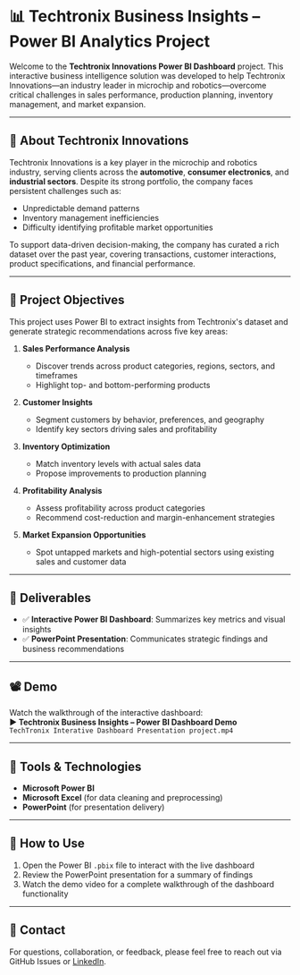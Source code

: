 # 📊 Techtronix Business Insights – Power BI Analytics Project

Welcome to the **Techtronix Innovations Power BI Dashboard** project. This interactive business intelligence solution was developed to help Techtronix Innovations—an industry leader in microchip and robotics—overcome critical challenges in sales performance, production planning, inventory management, and market expansion.

---

## 🏢 About Techtronix Innovations

Techtronix Innovations is a key player in the microchip and robotics industry, serving clients across the **automotive**, **consumer electronics**, and **industrial sectors**. Despite its strong portfolio, the company faces persistent challenges such as:

- Unpredictable demand patterns  
- Inventory management inefficiencies  
- Difficulty identifying profitable market opportunities  

To support data-driven decision-making, the company has curated a rich dataset over the past year, covering transactions, customer interactions, product specifications, and financial performance.

---

## 🎯 Project Objectives

This project uses Power BI to extract insights from Techtronix's dataset and generate strategic recommendations across five key areas:

1. **Sales Performance Analysis**  
   - Discover trends across product categories, regions, sectors, and timeframes  
   - Highlight top- and bottom-performing products

2. **Customer Insights**  
   - Segment customers by behavior, preferences, and geography  
   - Identify key sectors driving sales and profitability

3. **Inventory Optimization**  
   - Match inventory levels with actual sales data  
   - Propose improvements to production planning

4. **Profitability Analysis**  
   - Assess profitability across product categories  
   - Recommend cost-reduction and margin-enhancement strategies

5. **Market Expansion Opportunities**  
   - Spot untapped markets and high-potential sectors using existing sales and customer data

---

## 📂 Deliverables

- ✅ **Interactive Power BI Dashboard**: Summarizes key metrics and visual insights  
- ✅ **PowerPoint Presentation**: Communicates strategic findings and business recommendations

---

## 📽️ Demo

Watch the walkthrough of the interactive dashboard:  
**▶️ Techtronix Business Insights – Power BI Dashboard Demo**  
`TechTronix Interative Dashboard Presentation project.mp4`

---

## 🚀 Tools & Technologies

- **Microsoft Power BI**
- **Microsoft Excel** (for data cleaning and preprocessing)
- **PowerPoint** (for presentation delivery)

---

## 📌 How to Use

1. Open the Power BI `.pbix` file to interact with the live dashboard  
2. Review the PowerPoint presentation for a summary of findings  
3. Watch the demo video for a complete walkthrough of the dashboard functionality

---

## 📧 Contact

For questions, collaboration, or feedback, please feel free to reach out via GitHub Issues or [LinkedIn](https://www.linkedin.com/in/osaroh-ekhoragbon/).
